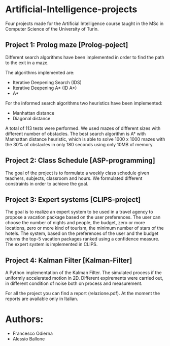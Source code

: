 # Artificial-Intelligence-projects
Four projects made for the Artificial Intelligence course taught in the MSc in Computer Science of the University of Turin.

## Project 1: Prolog maze [Prolog-poject]
Different search algorithms have been implemented in order to find the path to the exit in a maze. 

The algorithms implemented are:
- Iterative Deepening Search (IDS)
- Iterative Deepening A* (ID A*)
- A* 

For the informed search algorithms two heuristics have been implemented: 
- Manhattan distance
- Diagonal distance

A total of 113 tests were performed. We used mazes of different sizes with different number of obstacles. The best search algorithm is A* with Manhattan distance heuristic, which is able to solve 1000 x 1000 mazes with the 30% of obstacles in only 180 seconds using only 10MB of memory.

## Project 2: Class Schedule [ASP-programming]
The goal of the project is to formulate a weekly class schedule given teachers, subjects, classroom and hours. We formulated different constraints in order to achieve the goal.  

## Project 3: Expert systems [CLIPS-project]
The goal is to realize an expert system to be used in a travel agency to propose a vacation package based on the user preferences. 
The user can choose the number of nights and people, the budget, zero or more locations, zero or more kind of tourism, the minimum number of stars of the hotels. The system, based on the preferences of the user and the budget returns the top-5 vacation packages ranked using a confidence measure. The expert system is implemented in CLIPS.

## Project 4: Kalman Filter [Kalman-Filter]
A Python implementation of the Kalman Filter. The simulated process if the uniformly accelerated motion in 2D. Different expirements were carried out, in different condition of noise both on process and measurement.

For all the project you can find a report (relazione.pdf). At the moment the reports are available only in Italian.

# Authors:
- Francesco Odierna
- Alessio Ballone

